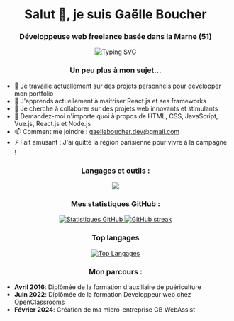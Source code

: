 <h1 align="center">Salut 👋, je suis Gaëlle Boucher</h1>
<h3 align="center">Développeuse web freelance basée dans la Marne (51)</h3>

<p align="center">
  <a href="[Lien vers ton portfolio ou site web -  GB WebAssist]">
    <img src="https://readme-typing-svg.herokuapp.com?font=Fira+Code&pause=1000&color=F7630A&width=435&lines=Je+crée+des+sites+web+%F0%9F%91%A8%E2%80%8D%F0%9F%92%BB;Je+dépanne+vos+ordinateurs+%F0%9F%92%BC;J'adore+les+nouvelles+technologies+%F0%9F%91%80;Et+New+York" alt="Typing SVG" />
  </a>
</p>

<h3 align="center">Un peu plus à mon sujet...</h3>

- 🔭 Je travaille actuellement sur des projets personnels pour développer mon portfolio
- 🌱 J'apprends actuellement à maitriser React.js et ses frameworks
- 👯 Je cherche à collaborer sur des projets web innovants et stimulants
- 💬 Demandez-moi n'importe quoi à propos de HTML, CSS, JavaScript, Vue.js, React.js et Node.js
- 📫 Comment me joindre : gaelleboucher.dev@gmail.com
- ⚡ Fait amusant : J'ai quitté la région parisienne pour vivre à la campagne !

<h3 align="center">Langages et outils :</h3>

<p align="center">
  <a href="https://skillicons.dev">
    <img src="https://skillicons.dev/icons?i=html,css,js,react,vuejs,bootstrap,nodejs,git,github,visualstudiocode" />
  </a>
</p>

<h3 align="center">Mes statistiques GitHub :</h3>

<p align="center">
  <a href="https://github.com/GaelleB">
    <img src="https://github-readme-stats.vercel.app/api?username=GaelleB&show_icons=true&theme=radical" alt="Statistiques GitHub" />
  </a>
  <a href="https://github.com/GaelleB">
    <img src="https://github-readme-streak-stats.herokuapp.com/?user=GaelleB&theme=radical" alt="GitHub streak" />
  </a>
</p>

<h3 align="center">Top langages</h3>

<p align="center">
  <a href="https://github.com/GaelleB">
    <img src="https://github-readme-stats.vercel.app/api/top-langs/?username=GaelleB&layout=compact&theme=radical" alt="Top Langages" />
  </a>
</p>

<h3 align="center">Mon parcours :</h3>

- **Avril 2016**: Diplômée de la formation d'auxiliaire de puériculture
- **Juin 2022**: Diplômée de la formation Développeur web chez OpenClassrooms
- **Février 2024**: Création de ma micro-entreprise GB WebAssist
